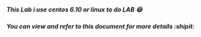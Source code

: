 ##### This Lab i use centos 6.10 or linux to do LAB 😆
##### You can view and refer to this document for more details :shipit:
